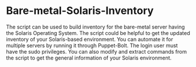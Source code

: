 # Bare-metal-Solaris-Inventory
The script can be used to build inventory for the bare-metal server having the Solaris Operating System. The script could be helpful to get the updated inventory of your Solaris-based environment. You can automate it for multiple servers by running it through Puppet-Bolt. The login user must have the sudo privileges. You can also modify and extract commands from the script to get the general information of your Solaris environment. 
